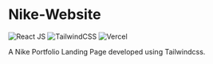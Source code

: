 # Nike-Website
![React JS](https://img.shields.io/badge/React-20232A?style=for-the-badge&logo=react&logoColor=61DAFB) ![TailwindCSS](https://img.shields.io/badge/tailwindcss-%2338B2AC.svg?style=for-the-badge&logo=tailwind-css&logoColor=white)  ![Vercel](https://img.shields.io/badge/vercel-%23000000.svg?style=for-the-badge&logo=vercel&logoColor=white)


A Nike Portfolio Landing Page developed using Tailwindcss. 
